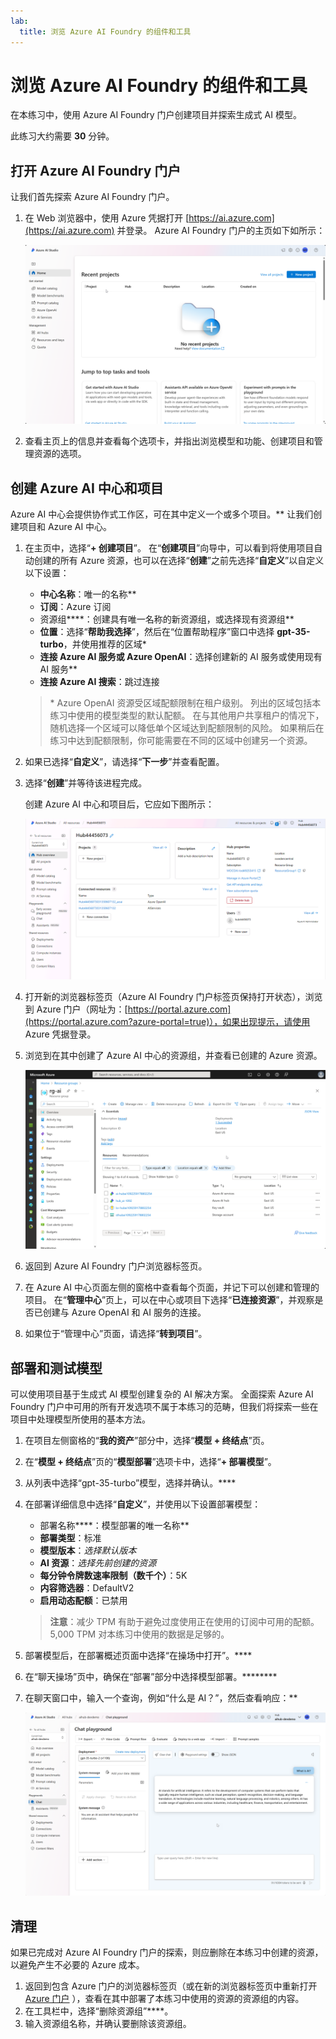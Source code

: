 ```yaml
---
lab:
  title: 浏览 Azure AI Foundry 的组件和工具
---
```


# 浏览 Azure AI Foundry 的组件和工具

在本练习中，使用 Azure AI Foundry 门户创建项目并探索生成式 AI 模型。

此练习大约需要 **30** 分钟。

## 打开 Azure AI Foundry 门户

让我们首先探索 Azure AI Foundry 门户。

1. 在 Web 浏览器中，使用 Azure 凭据打开 [https://ai.azure.com](https://ai.azure.com) 并登录。 Azure AI Foundry 门户的主页如下如所示：

    ![Azure AI Foundry 门户的屏幕截图。](./media/azure-ai-studio-home.png)

1. 查看主页上的信息并查看每个选项卡，并指出浏览模型和功能、创建项目和管理资源的选项。

## 创建 Azure AI 中心和项目

Azure AI 中心会提供协作式工作区，可在其中定义一个或多个项目。** 让我们创建项目和 Azure AI 中心。

1. 在主页中，选择“**+ 创建项目**”。 在“**创建项目**”向导中，可以看到将使用项目自动创建的所有 Azure 资源，也可以在选择“**创建**”之前先选择“**自定义**”以自定义以下设置：
   
    - **中心名称**：唯一的名称**
    - **订阅**：Azure 订阅
    - 资源组****：创建具有唯一名称的新资源组，或选择现有资源组**
    - **位置**：选择“**帮助我选择**”，然后在“位置帮助程序”窗口中选择 **gpt-35-turbo**，并使用推荐的区域\*
    - **连接 Azure AI 服务或 Azure OpenAI**：选择创建新的 AI 服务或使用现有 AI 服务**
    - **连接 Azure AI 搜索**：跳过连接

    > \* Azure OpenAI 资源受区域配额限制在租户级别。 列出的区域包括本练习中使用的模型类型的默认配额。 在与其他用户共享租户的情况下，随机选择一个区域可以降低单个区域达到配额限制的风险。 如果稍后在练习中达到配额限制，你可能需要在不同的区域中创建另一个资源。

1. 如果已选择“**自定义**”，请选择“**下一步**”并查看配置。
1. 选择“**创建**”并等待该进程完成。
   
    创建 Azure AI 中心和项目后，它应如下图所示：

    ![Azure AI Foundry 门户中 Azure AI 中心详细信息的屏幕截图。](./media/azure-ai-resource.png)

1. 打开新的浏览器标签页（Azure AI Foundry 门户标签页保持打开状态），浏览到 Azure 门户（网址为：[https://portal.azure.com](https://portal.azure.com?azure-portal=true)），如果出现提示，请使用 Azure 凭据登录。
1. 浏览到在其中创建了 Azure AI 中心的资源组，并查看已创建的 Azure 资源。

    ![Azure 门户中 Azure AI 中心和相关资源的屏幕截图。](./media/azure-portal.png)

1. 返回到 Azure AI Foundry 门户浏览器标签页。
1. 在 Azure AI 中心页面左侧的窗格中查看每个页面，并记下可以创建和管理的项目。 在“**管理中心**”页上，可以在中心或项目下选择“**已连接资源**”，并观察是否已创建与 Azure OpenAI 和 AI 服务的连接。
1. 如果位于“管理中心”页面，请选择“**转到项目**”。

## 部署和测试模型

可以使用项目基于生成式 AI 模型创建复杂的 AI 解决方案。 全面探索 Azure AI Foundry 门户中可用的所有开发选项不属于本练习的范畴，但我们将探索一些在项目中处理模型所使用的基本方法。

1. 在项目左侧窗格的“**我的资产**”部分中，选择“**模型 + 终结点**”页。
1. 在“**模型 + 终结点**”页的“**模型部署**”选项卡中，选择“**+ 部署模型**”。
1. 从列表中选择“gpt-35-turbo”模型，选择并确认。****
1. 在部署详细信息中选择“**自定义**”，并使用以下设置部署模型：
    - 部署名称****：模型部署的唯一名称**
    - **部署类型**：标准
    - **模型版本**：*选择默认版本*
    - **AI 资源**：*选择先前创建的资源*
    - **每分钟令牌数速率限制（数千个）**：5K
    - **内容筛选器**：DefaultV2
    - **启用动态配额**：已禁用
      
    > **注意**：减少 TPM 有助于避免过度使用正在使用的订阅中可用的配额。 5,000 TPM 对本练习中使用的数据是足够的。

1. 部署模型后，在部署概述页面中选择“在操场中打开”。****
1. 在“聊天操场”页中，确保在“部署”部分中选择模型部署。********
1. 在聊天窗口中，输入一个查询，例如“什么是 AI？”，然后查看响应：**

    ![Azure AI Foundry 门户中操场的屏幕截图。](./media/playground.png)

## 清理

如果已完成对 Azure AI Foundry 门户的探索，则应删除在本练习中创建的资源，以避免产生不必要的 Azure 成本。

1. 返回到包含 Azure 门户的浏览器标签页（或在新的浏览器标签页中重新打开 [Azure 门户](https://portal.azure.com?azure-portal=true) ），查看在其中部署了本练习中使用的资源的资源组的内容。
1. 在工具栏中，选择“删除资源组”****。
1. 输入资源组名称，并确认要删除该资源组。
